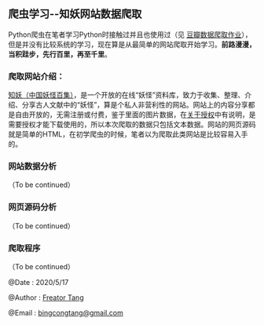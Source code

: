 ## 爬虫学习--知妖网站数据爬取

Python爬虫在笔者学习Python时接触过并且也使用过（见 [豆瓣数据爬取作业](https://github.com/Freator/Homework_DoubanSpider)），但是并没有比较系统的学习，现在算是从最简单的网站爬取开始学习。**前路漫漫，当积跬步，先行百里，再至千里**。

### 爬取网站介绍：

[知妖（中国妖怪百集）](http://www.cbaigui.com/)，是一个开放的在线“妖怪”资料库，致力于收集、整理、介绍、分享古人文献中的“妖怪”，算是个私人非营利性的网站。网站上的内容分享都是自由开放的，无需注册或付费，鉴于里面的图片数据，在[关于授权](http://www.cbaigui.com/?page_id=4635)中有说明，是需要授权才能下载使用的，所以本次爬取的数据只包括文本数据。网站的网页源码就是简单的HTML，在初学爬虫的时候，笔者以为爬取此类网站是比较容易入手的。

### 网站数据分析

（To be continued）

### 网页源码分析

（To be continued）

### 爬取程序

（To be continued）



@Date : 2020/5/17

@Author : [Freator Tang](https://github.com/Freator)

@Email : [bingcongtang@gmail.com](mailto:bingcongtang@gmail.com)
